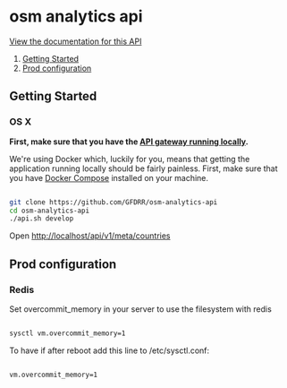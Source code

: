 # osm analytics api

[View the documentation for this
API](http://gfw-api.github.io/swagger-ui/?url=https://raw.githubusercontent.com/GFDRR/osm-analytics-api/develop/api/doc/swagger.yml)

1. [Getting Started](#getting-started)
2. [Prod configuration](#prod-configuration)

## Getting Started

### OS X

**First, make sure that you have the [API gateway running
locally](https://github.com/control-tower/control-tower).**

We're using Docker which, luckily for you, means that getting the
application running locally should be fairly painless. First, make sure
that you have [Docker Compose](https://docs.docker.com/compose/install/)
installed on your machine.

```bash

git clone https://github.com/GFDRR/osm-analytics-api
cd osm-analytics-api
./api.sh develop

```

Open [http://localhost/api/v1/meta/countries](http://localhost/api/v1/meta/countries)

## Prod configuration


### Redis
Set overcommit_memory in your server to use the filesystem with redis

```bash

sysctl vm.overcommit_memory=1

```

To have if after reboot add this line to /etc/sysctl.conf:

```bash

vm.overcommit_memory=1

```
